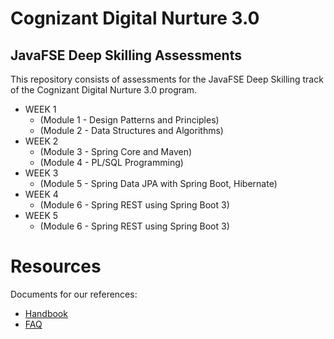 # Cognizant Digital Nurture 3.0 

## JavaFSE Deep Skilling Assessments 
This repository consists of assessments for the JavaFSE Deep Skilling track of the Cognizant Digital Nurture 3.0 program.
* WEEK 1
    - (Module 1 - Design Patterns and Principles)
    - (Module 2 - Data Structures and Algorithms)
* WEEK 2
    - (Module 3 - Spring Core and Maven)
    - (Module 4 - PL/SQL Programming)
* WEEK 3
    - (Module 5 - Spring Data JPA with Spring Boot, Hibernate)
* WEEK 4
    - (Module 6 - Spring REST using Spring Boot 3)
* WEEK 5
    - (Module 6 - Spring REST using Spring Boot 3)
 

 # Resources
Documents for our references:
* [Handbook](https://github.com/rohansingh2425/Rohan-Singh_5017191/blob/main/Resources/COGNIZANT%20DN3.0-Deepskilling-Handbook-Java-FSE.pdf)
* [FAQ](https://github.com/rohansingh2425/Rohan-Singh_5017191/blob/main/Resources/COGNIZANT%20FAQ%20-%20DN%203.0.pdf)  




 
